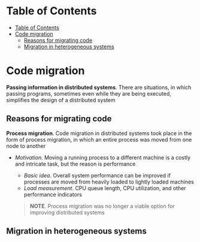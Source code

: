 <!-- TOC titleSize:1 tabSpaces:2 depthFrom:1 depthTo:6 withLinks:1 updateOnSave:1 orderedList:0 skip:0 title:1 charForUnorderedList:* -->
# Table of Contents
- [Table of Contents](#table-of-contents)
- [Code migration](#code-migration)
  - [Reasons for migrating code](#reasons-for-migrating-code)
  - [Migration in heterogeneous systems](#migration-in-heterogeneous-systems)
<!-- /TOC -->

# Code migration
**Passing information in distributed systems**. There are situations, in which passing programs, sometimes even while they are being executed, simplifies the design of a distributed system

## Reasons for migrating code
**Process migration**. Code migration in distributed systems took place in the form of process migration, in which an entire process was moved from one node to another
* *Motivation*. Moving a running process to a different machine is a costly and intricate task, but the reason is performance
    * *Basic idea*. Overall system performance can be improved if processes are moved from heavily loaded to lightly loaded machines
    * *Load measurement*. CPU queue length, CPU utilization, and other performance indicators

    >**NOTE**. Process migration was no longer a viable option for improving distributed systems

## Migration in heterogeneous systems